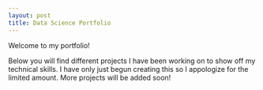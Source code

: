 ```yaml
---
layout: post
title: Data Science Portfolio
---
```



Welcome to my portfolio!

Below you will find different projects I have been working on to show off my technical skills.
I have only just begun creating this so I appologize for the limited amount. More projects will be added soon!